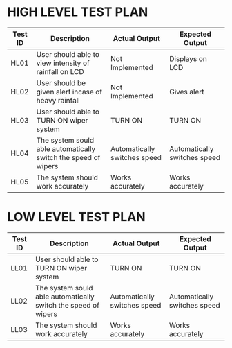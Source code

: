 # HIGH LEVEL TEST PLAN

| **Test ID** | **Description**                                              | **Actual Output** | **Expected Output** |   
|-------------|--------------------------------------------------------------|--------------------|-----------------|
|  HL01      | User should able to view intensity of rainfall on LCD |   Not Implemented | Displays on LCD |
|  HL02      | User should be given alert incase of heavy rainfall |  Not Implemented |Gives alert  |
|HL03|User should able to TURN ON wiper system |TURN ON | TURN ON | 
|HL04|The system sould able automatically switch the speed of wipers|Automatically switches speed|Automatically switches speed |
|HL05|The system should work accurately  |Works accurately | Works accurately |


# LOW LEVEL TEST PLAN
| **Test ID** | **Description**                                              | **Actual Output** | **Expected Output** |   
|-------------|--------------------------------------------------------------|--------------------|-----------------|
|LL01|User should able to TURN ON wiper system |TURN ON | TURN ON |  
|LL02|The system sould able automatically switch the speed of wipers |Automatically switches speed|Automatically switches speed |
|LL03|The system should work accurately |Works accurately | Works accurately |
